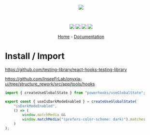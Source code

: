 <p align="center">
    <img src="https://user-images.githubusercontent.com/6702424/80216211-00ef5280-863e-11ea-81de-59f3a3d4b8e4.png">  
</p>
<p align="center">
    <i></i>
    <br>
    <br>
    <img src="https://github.com/garronej/powerhooks/workflows/ci/badge.svg?branch=develop">
    <img src="https://img.shields.io/bundlephobia/minzip/powerhooks">
    <img src="https://img.shields.io/npm/dw/powerhooks">
    <img src="https://img.shields.io/npm/l/powerhooks">
</p>
<p align="center">
  <a href="https://github.com/garronej/powerhooks">Home</a>
  -
  <a href="https://github.com/garronej/powerhooks">Documentation</a>
</p>

# Install / Import

https://github.com/testing-library/react-hooks-testing-library

https://github.com/InseeFrLab/onyxia-ui/tree/structure_rework/src/app/tools/hooks


```typescript
import { createUseGlobalState } from "powerhooks/useGlobalState";

export const { useIsDarkModeEnabled } = createUseGlobalState(
    "isDarkModeEnabled",
    () => (
        window.matchMedia &&
        window.matchMedia("(prefers-color-scheme: dark)").matches
    )
);
```